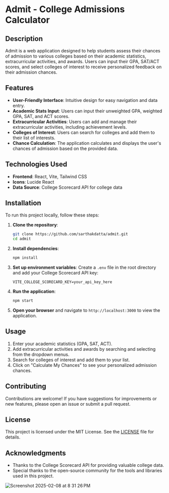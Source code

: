 # Admit - College Admissions Calculator 

## Description

Admit is a web application designed to help students assess their chances of admission to various colleges based on their academic statistics, extracurricular activities, and awards. Users can input their GPA, SAT/ACT scores, and select colleges of interest to receive personalized feedback on their admission chances.

## Features

- **User-Friendly Interface**: Intuitive design for easy navigation and data entry.
- **Academic Stats Input**: Users can input their unweighted GPA, weighted GPA, SAT, and ACT scores.
- **Extracurricular Activities**: Users can add and manage their extracurricular activities, including achievement levels.
- **Colleges of Interest**: Users can search for colleges and add them to their list of interests.
- **Chance Calculation**: The application calculates and displays the user's chances of admission based on the provided data.

## Technologies Used

- **Frontend**: React, Vite, Tailwind CSS
- **Icons**: Lucide React
- **Data Source**: College Scorecard API for college data

## Installation

To run this project locally, follow these steps:

1. **Clone the repository**:
   ```bash
   git clone https://github.com/sarthakdatta/admit.git
   cd admit
   ```

2. **Install dependencies**:
   ```bash
   npm install
   ```

3. **Set up environment variables**:
   Create a `.env` file in the root directory and add your College Scorecard API key:
   ```plaintext
   VITE_COLLEGE_SCORECARD_KEY=your_api_key_here
   ```

4. **Run the application**:
   ```bash
   npm start
   ```

5. **Open your browser** and navigate to `http://localhost:3000` to view the application.

## Usage

1. Enter your academic statistics (GPA, SAT, ACT).
2. Add extracurricular activities and awards by searching and selecting from the dropdown menus.
3. Search for colleges of interest and add them to your list.
4. Click on "Calculate My Chances" to see your personalized admission chances.

## Contributing

Contributions are welcome! If you have suggestions for improvements or new features, please open an issue or submit a pull request.

## License

This project is licensed under the MIT License. See the [LICENSE](LICENSE) file for details.

## Acknowledgments

- Thanks to the College Scorecard API for providing valuable college data.
- Special thanks to the open-source community for the tools and libraries used in this project.



![Screenshot 2025-02-08 at 8 31 26 PM](https://github.com/user-attachments/assets/32ca24f7-0d2c-4646-a63b-97efb35d8c89)


